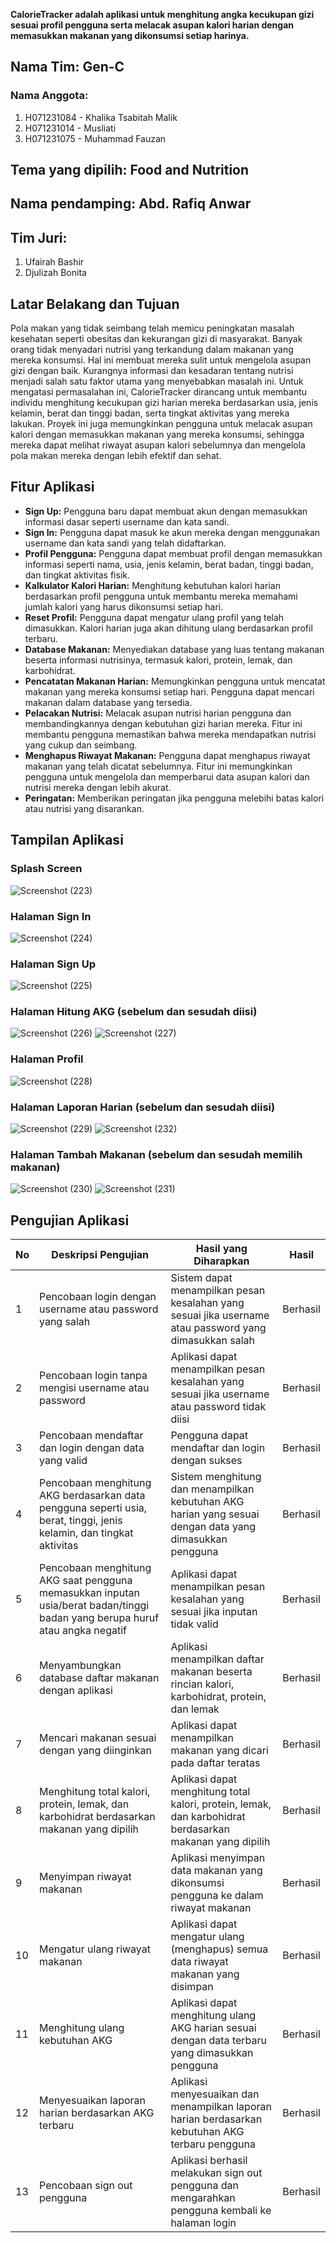 **CalorieTracker adalah aplikasi untuk menghitung angka kecukupan gizi sesuai profil pengguna serta melacak asupan kalori harian dengan memasukkan makanan yang dikonsumsi setiap harinya.**

## Nama Tim: Gen-C
### Nama Anggota:
1. H071231084 - Khalika Tsabitah Malik
2. H071231014 - Musliati
3. H071231075 - Muhammad Fauzan

## Tema yang dipilih: Food and Nutrition
## Nama pendamping: Abd. Rafiq Anwar
## Tim Juri:
1. Ufairah Bashir
2. Djulizah Bonita

## Latar Belakang dan Tujuan
Pola makan yang tidak seimbang telah memicu peningkatan masalah kesehatan seperti obesitas dan kekurangan gizi di masyarakat. Banyak orang tidak menyadari nutrisi yang terkandung dalam makanan yang mereka konsumsi. Hal ini membuat mereka sulit untuk mengelola asupan gizi dengan baik. Kurangnya informasi dan kesadaran tentang nutrisi menjadi salah satu faktor utama yang menyebabkan masalah ini. Untuk mengatasi permasalahan ini, CalorieTracker dirancang untuk membantu individu menghitung kecukupan gizi harian mereka berdasarkan usia, jenis kelamin, berat dan tinggi badan, serta tingkat aktivitas yang mereka lakukan. Proyek ini juga memungkinkan pengguna untuk melacak asupan kalori dengan memasukkan makanan yang mereka konsumsi, sehingga mereka dapat melihat riwayat asupan kalori sebelumnya dan mengelola pola makan mereka dengan lebih efektif dan sehat.

## Fitur Aplikasi
- **Sign Up:** Pengguna baru dapat membuat akun dengan memasukkan informasi dasar seperti username dan kata sandi.
- **Sign In:** Pengguna dapat masuk ke akun mereka dengan menggunakan username dan kata sandi yang telah didaftarkan.
- **Profil Pengguna:** Pengguna dapat membuat profil dengan memasukkan informasi seperti nama, usia, jenis kelamin, berat badan, tinggi badan, dan tingkat aktivitas fisik.
- **Kalkulator Kalori Harian:** Menghitung kebutuhan kalori harian berdasarkan profil pengguna untuk membantu mereka memahami jumlah kalori yang harus dikonsumsi setiap hari.
- **Reset Profil:** Pengguna dapat mengatur ulang profil yang telah dimasukkan. Kalori harian juga akan dihitung ulang berdasarkan profil terbaru.
- **Database Makanan:** Menyediakan database yang luas tentang makanan beserta informasi nutrisinya, termasuk kalori, protein, lemak, dan karbohidrat.
- **Pencatatan Makanan Harian:** Memungkinkan pengguna untuk mencatat makanan yang mereka konsumsi setiap hari. Pengguna dapat mencari makanan dalam database yang tersedia.
- **Pelacakan Nutrisi:** Melacak asupan nutrisi harian pengguna dan membandingkannya dengan kebutuhan gizi harian mereka. Fitur ini membantu pengguna memastikan bahwa mereka mendapatkan nutrisi yang cukup dan seimbang.
- **Menghapus Riwayat Makanan:** Pengguna dapat menghapus riwayat makanan yang telah dicatat sebelumnya. Fitur ini memungkinkan pengguna untuk mengelola dan memperbarui data asupan kalori dan nutrisi mereka dengan lebih akurat.
- **Peringatan:** Memberikan peringatan jika pengguna melebihi batas kalori atau nutrisi yang disarankan.

## Tampilan Aplikasi
### Splash Screen
![Screenshot (223)](https://github.com/user-attachments/assets/a852ac4a-c449-4795-a74d-b6f6c947737f)
### Halaman Sign In
![Screenshot (224)](https://github.com/user-attachments/assets/9fce5ff3-de41-421f-a85d-f06267ca5fc7)
### Halaman Sign Up
![Screenshot (225)](https://github.com/user-attachments/assets/20beff6a-2f96-4999-91a0-0aa331a73520)
### Halaman Hitung AKG (sebelum dan sesudah diisi)
![Screenshot (226)](https://github.com/user-attachments/assets/8f699a58-58fc-4780-9164-044959a51f34)
![Screenshot (227)](https://github.com/user-attachments/assets/a6c8f9db-a4f8-4226-83fc-d26aecc28c81)
### Halaman Profil
![Screenshot (228)](https://github.com/user-attachments/assets/52f70c2a-36c9-4ba2-8143-5b411a9a9fc8)
### Halaman Laporan Harian (sebelum dan sesudah diisi)
![Screenshot (229)](https://github.com/user-attachments/assets/4f54ab4b-a971-48a2-aacd-771ef49d8c6b)
![Screenshot (232)](https://github.com/user-attachments/assets/03fc968f-765d-4424-9f73-44692e4814fd)
### Halaman Tambah Makanan (sebelum dan sesudah memilih makanan)
![Screenshot (230)](https://github.com/user-attachments/assets/92d20088-0a65-4fa0-9615-32f81ef83303)
![Screenshot (231)](https://github.com/user-attachments/assets/8d31fdf7-bd15-47f4-91d5-e18bb9f4622a)

## Pengujian Aplikasi
| No | Deskripsi Pengujian | Hasil yang Diharapkan | Hasil |
|----|----------------------|-----------------------|-------|
| 1  | Pencobaan login dengan username atau password yang salah | Sistem dapat menampilkan pesan kesalahan yang sesuai jika username atau password yang dimasukkan salah | Berhasil |
| 2  | Pencobaan login tanpa mengisi username atau password | Aplikasi dapat menampilkan pesan kesalahan yang sesuai jika username atau password tidak diisi | Berhasil |
| 3  | Pencobaan mendaftar dan login dengan data yang valid | Pengguna dapat mendaftar dan login dengan sukses | Berhasil |
| 4  | Pencobaan menghitung AKG berdasarkan data pengguna seperti usia, berat, tinggi, jenis kelamin, dan tingkat aktivitas | Sistem menghitung dan menampilkan kebutuhan AKG harian yang sesuai dengan data yang dimasukkan pengguna | Berhasil |
| 5  | Pencobaan menghitung AKG saat pengguna memasukkan inputan usia/berat badan/tinggi badan yang berupa huruf atau angka negatif | Aplikasi dapat menampilkan pesan kesalahan yang sesuai jika inputan tidak valid | Berhasil |
| 6  | Menyambungkan database daftar makanan dengan aplikasi | Aplikasi menampilkan daftar makanan beserta rincian kalori, karbohidrat, protein, dan lemak | Berhasil |
| 7  | Mencari makanan sesuai dengan yang diinginkan | Aplikasi dapat menampilkan makanan yang dicari pada daftar teratas | Berhasil |
| 8  | Menghitung total kalori, protein, lemak, dan karbohidrat berdasarkan makanan yang dipilih | Aplikasi dapat menghitung total kalori, protein, lemak, dan karbohidrat berdasarkan makanan yang dipilih | Berhasil |
| 9  | Menyimpan riwayat makanan | Aplikasi menyimpan data makanan yang dikonsumsi pengguna ke dalam riwayat makanan | Berhasil |
| 10 | Mengatur ulang riwayat makanan | Aplikasi dapat mengatur ulang (menghapus) semua data riwayat makanan yang disimpan | Berhasil |
| 11 | Menghitung ulang kebutuhan AKG | Aplikasi dapat menghitung ulang AKG harian sesuai dengan data terbaru yang dimasukkan pengguna | Berhasil |
| 12 | Menyesuaikan laporan harian berdasarkan AKG terbaru | Aplikasi menyesuaikan dan menampilkan laporan harian berdasarkan kebutuhan AKG terbaru pengguna | Berhasil |
| 13 | Pencobaan sign out pengguna | Aplikasi berhasil melakukan sign out pengguna dan mengarahkan pengguna kembali ke halaman login | Berhasil |
